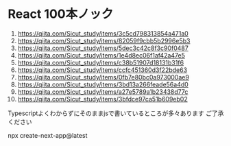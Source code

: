 # React 100本ノック
1. https://qiita.com/Sicut_study/items/3c5cd798313854a471a0
1. https://qiita.com/Sicut_study/items/82059f9cbb5b2996e5b3
1. https://qiita.com/Sicut_study/items/5dec3c42c8f3c90f0487
1. https://qiita.com/Sicut_study/items/1e4d8ec06f1af42a47e5
1. https://qiita.com/Sicut_study/items/c38b51907d18131b31f6
1. https://qiita.com/Sicut_study/items/ccfc451360d3f22bde63
1. https://qiita.com/Sicut_study/items/0fb7e80bc0a973000ae9
1. https://qiita.com/Sicut_study/items/3bd13a266feade56a4d0
1. https://qiita.com/Sicut_study/items/a27e5789a1b23438d77c
1. https://qiita.com/Sicut_study/items/3bfdce97ca51b609eb02

Typescriptよくわからずにそのままjsで書いているところが多々あります
ご了承ください

npx create-next-app@latest
